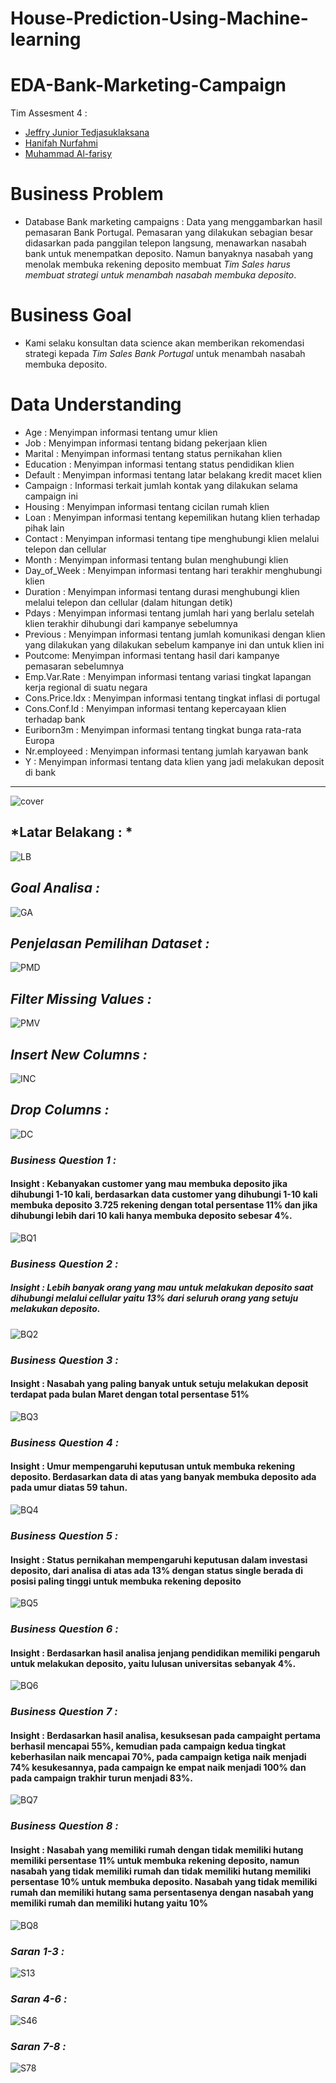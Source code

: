 # House-Prediction-Using-Machine-learning
# EDA-Bank-Marketing-Campaign
Tim Assesment 4 :

- [Jeffry Junior Tedjasuklaksana](https://github.com/JeffreyJuinior) 
- [Hanifah Nurfahmi](https://github.com/HanifahNurfahmi) 
- [Muhammad Al-farisy](https://github.com/mhdalfarisy) 

# Business Problem
- Database Bank marketing campaigns : Data yang menggambarkan hasil pemasaran Bank Portugal. Pemasaran yang dilakukan sebagian besar didasarkan pada panggilan telepon langsung, menawarkan nasabah bank untuk menempatkan deposito. Namun banyaknya nasabah yang menolak membuka rekening deposito membuat *Tim Sales harus membuat strategi untuk menambah nasabah membuka deposito*.

# Business Goal
- Kami selaku konsultan data science akan memberikan rekomendasi strategi kepada *Tim Sales Bank Portugal* untuk menambah nasabah membuka deposito.

# Data Understanding
- Age   	: Menyimpan informasi tentang umur klien
- Job   	: Menyimpan informasi tentang bidang pekerjaan klien
- Marital 	: Menyimpan informasi tentang status pernikahan klien
- Education 	: Menyimpan informasi tentang status pendidikan klien
- Default 	: Menyimpan informasi tentang latar belakang kredit macet klien
- Campaign	: Informasi terkait jumlah kontak yang dilakukan selama campaign ini
- Housing 	: Menyimpan informasi tentang cicilan rumah klien
- Loan 	: Menyimpan informasi tentang kepemilikan hutang klien terhadap pihak lain
- Contact 	: Menyimpan informasi tentang tipe menghubungi klien melalui telepon dan cellular
- Month 	: Menyimpan informasi tentang bulan menghubungi klien
- Day_of_Week : Menyimpan informasi tentang hari terakhir menghubungi klien
- Duration 	: Menyimpan informasi tentang durasi menghubungi klien melalui telepon dan cellular (dalam hitungan detik)
- Pdays : Menyimpan informasi tentang jumlah hari yang berlalu setelah klien terakhir dihubungi dari kampanye sebelumnya
- Previous : Menyimpan informasi tentang jumlah komunikasi dengan klien yang dilakukan yang dilakukan sebelum kampanye ini dan untuk klien ini
- Poutcome: Menyimpan informasi tentang hasil dari kampanye pemasaran sebelumnya
- Emp.Var.Rate : Menyimpan informasi tentang variasi tingkat lapangan kerja regional di suatu negara
- Cons.Price.Idx : Menyimpan informasi tentang tingkat inflasi di portugal
- Cons.Conf.Id : Menyimpan informasi tentang kepercayaan klien terhadap bank
- Euriborn3m : Menyimpan informasi tentang tingkat bunga rata-rata Europa
- Nr.employeed : Menyimpan informasi tentang jumlah karyawan bank
- Y : Menyimpan informasi tentang data klien yang jadi melakukan deposit di bank

<hr>

![cover]([https://github.com/mhdalfarisy/EDA-----Bank-Marketing-Campaign/blob/main/Image/1.jpg](https://github.com/dimasigit/House-Prediction-Using-Machine-learning/blob/main/Images/Slide1.PNG))

## *Latar Belakang : *

![LB](https://github.com/mhdalfarisy/EDA-----Bank-Marketing-Campaign/blob/main/Image/2.jpg)

## *Goal Analisa :*

![GA](https://github.com/mhdalfarisy/EDA-----Bank-Marketing-Campaign/blob/main/Image/3.jpg)

## *Penjelasan Pemilihan Dataset :*

![PMD](https://github.com/mhdalfarisy/EDA-----Bank-Marketing-Campaign/blob/main/Image/4.jpg)

## *Filter Missing Values :*

![PMV](https://github.com/mhdalfarisy/EDA-----Bank-Marketing-Campaign/blob/main/Image/5.jpg)

## *Insert New Columns :*

![INC](https://github.com/mhdalfarisy/EDA-----Bank-Marketing-Campaign/blob/main/Image/6.jpg)

## *Drop Columns :*

![DC](https://github.com/mhdalfarisy/EDA-----Bank-Marketing-Campaign/blob/main/Image/7.jpg)

### *Business Question 1 :*

#### Insight : Kebanyakan customer yang mau membuka deposito jika dihubungi 1-10 kali, berdasarkan data customer yang dihubungi 1-10 kali membuka deposito 3.725 rekening dengan total persentase 11% dan jika dihubungi lebih dari 10 kali hanya membuka deposito sebesar 4%.

![BQ1](https://github.com/mhdalfarisy/EDA-----Bank-Marketing-Campaign/blob/main/Image/8.jpg)

### *Business Question 2 :*

##### Insight : Lebih banyak orang yang mau untuk melakukan deposito saat dihubungi melalui cellular yaitu 13% dari seluruh orang yang setuju melakukan deposito. 

![BQ2](https://github.com/mhdalfarisy/EDA-----Bank-Marketing-Campaign/blob/main/Image/9.jpg)

### *Business Question 3 :*

#### Insight : Nasabah yang paling banyak untuk setuju melakukan deposit terdapat pada bulan Maret dengan total persentase 51%

![BQ3](https://github.com/mhdalfarisy/EDA-----Bank-Marketing-Campaign/blob/main/Image/10.jpg)

### *Business Question 4 :*

#### Insight : Umur mempengaruhi keputusan untuk membuka rekening deposito. Berdasarkan data di atas yang banyak membuka deposito ada pada umur diatas 59 tahun.

![BQ4](https://github.com/mhdalfarisy/EDA-----Bank-Marketing-Campaign/blob/main/Image/11.jpg)

### *Business Question 5 :*

#### Insight : Status pernikahan mempengaruhi keputusan dalam investasi deposito, dari analisa di atas ada 13% dengan status single berada di posisi paling tinggi untuk membuka rekening deposito

![BQ5](https://github.com/mhdalfarisy/EDA-----Bank-Marketing-Campaign/blob/main/Image/12.jpg)

### *Business Question 6 :*

#### Insight : Berdasarkan hasil analisa jenjang pendidikan memiliki pengaruh untuk melakukan deposito, yaitu lulusan universitas sebanyak 4%. 

![BQ6](https://github.com/mhdalfarisy/EDA-----Bank-Marketing-Campaign/blob/main/Image/13.jpg)

### *Business Question 7 :*

#### Insight : Berdasarkan hasil analisa, kesuksesan  pada campaight pertama berhasil mencapai 55%, kemudian pada campaign kedua tingkat keberhasilan naik mencapai 70%, pada campaign ketiga naik menjadi 74% kesukesannya, pada campaign ke empat naik menjadi 100% dan pada campaign trakhir turun menjadi 83%.

![BQ7](https://github.com/mhdalfarisy/EDA-----Bank-Marketing-Campaign/blob/main/Image/14.jpg)


### *Business Question 8 :*

#### Insight : Nasabah yang memiliki rumah dengan tidak memiliki hutang memiliki persentase 11% untuk membuka rekening deposito, namun nasabah yang tidak memiliki rumah dan tidak memiliki hutang memiliki persentase 10% untuk membuka deposito. Nasabah yang tidak memiliki rumah dan memiliki hutang sama persentasenya dengan nasabah yang memiliki rumah dan memiliki hutang yaitu 10%

![BQ8](https://github.com/mhdalfarisy/EDA-----Bank-Marketing-Campaign/blob/main/Image/15.jpg)

### *Saran 1-3 :*

![S13](https://github.com/mhdalfarisy/EDA-----Bank-Marketing-Campaign/blob/main/Image/16.jpg)

### *Saran 4-6 :*

![S46](https://github.com/mhdalfarisy/EDA-----Bank-Marketing-Campaign/blob/main/Image/17.jpg)

### *Saran 7-8 :*

![S78](https://github.com/mhdalfarisy/EDA-----Bank-Marketing-Campaign/blob/main/Image/18.jpg)
